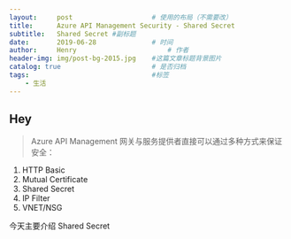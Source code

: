 ```yaml
---
layout:     post   				    # 使用的布局（不需要改）
title:      Azure API Management Security - Shared Secret 				# 标题 
subtitle:   Shared Secret #副标题
date:       2019-06-28 				# 时间
author:     Henry 						# 作者
header-img: img/post-bg-2015.jpg 	#这篇文章标题背景图片
catalog: true 						# 是否归档
tags:								#标签
    - 生活
---
```


## Hey
>Azure API Management 网关与服务提供者直接可以通过多种方式来保证安全：
1. HTTP Basic
2. Mutual Certificate
3. Shared Secret
4. IP Filter
5. VNET/NSG

今天主要介绍 Shared Secret


